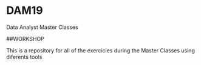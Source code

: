 # DAM19
Data Analyst Master Classes

##WORKSHOP

This is a repository for all of the exercicies during the Master Classes using diferents tools
